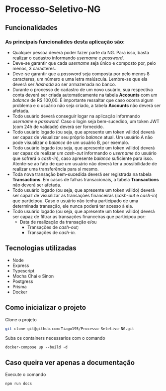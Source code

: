 # Processo-Seletivo-NG

## Funcionalidades
### As principais funcionalides desta aplicação são:
- Qualquer pessoa deverá poder fazer parte da NG. Para isso, basta realizar o cadastro informando *username* e *password*.
- Deve-se garantir que cada *username* seja único e composto por, pelo menos, 3 caracteres.
- Deve-se garantir que a *password* seja composta por pelo menos 8 caracteres, um número e uma letra maiúscula. Lembre-se que ela deverá ser *hashada* ao ser armazenada no banco.
- Durante o processo de cadastro de um novo usuário, sua respectiva conta deverá ser criada automaticamente na tabela **Accounts** com um *balance* de R$ 100,00. É importante ressaltar que caso ocorra algum problema e o usuário não seja criado,  a tabela **Accounts** não deverá ser afetada.
- Todo usuário deverá conseguir logar na aplicação informando *username* e *password.* Caso o login seja bem-sucedido, um token JWT (com 24h de validade) deverá ser fornecido.
- Todo usuário logado (ou seja, que apresente um token válido) deverá ser capaz de visualizar seu próprio *balance* atual. Um usuário A não pode visualizar o *balance* de um usuário B, por exemplo.
- Todo usuário logado (ou seja, que apresente um token válido) deverá ser capaz de realizar um *cash-out* informando o *username* do usuário que sofrerá o *cash-in*), caso apresente *balance* suficiente para isso. Atente-se ao fato de que um usuário não deverá ter a possibilidade de realizar uma transferência para si mesmo.
- Toda nova transação bem-sucedida deverá ser registrada na tabela **Transactions**. Em casos de falhas transacionais, a tabela **Transactions** não deverá ser afetada.
- Todo usuário logado (ou seja, que apresente um token válido) deverá ser capaz de visualizar as transações financeiras (*cash-out* e *cash-in*) que participou. Caso o usuário não tenha participado de uma determinada transação, ele nunca poderá ter acesso à ela.
- Todo usuário logado (ou seja, que apresente um token válido) deverá ser capaz de filtrar as transações financeiras que participou por:
    - Data de realização da transação e/ou
        - Transações de *cash-out;*
        - Transações de *cash-in.*

## Tecnologias utilizadas
 - Node
 - Express
 - Typescript
 - Mocha Chai e Sinon
 - Postgress
 - Prisma
 - Docker
 
## Como inicializar o projeto

Clone o projeto
```bash
git clone git@github.com:Tiago195/Processo-Seletivo-NG.git
```

Suba os containers necessarios com o comando
```docker
docker-compose up --build -d
```

## Caso queira ver apenas a documentação

Execute o comando
```bash
npm run docs
```

